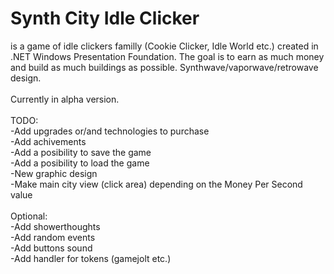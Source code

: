 # Synth City Idle Clicker
is a game of idle clickers familly (Cookie Clicker, Idle World etc.) created in .NET Windows Presentation Foundation. The goal is to earn as much money and build as much buildings as possible. Synthwave/vaporwave/retrowave design. </br>
</br>
Currently in alpha version.</br>
</br>
TODO:</br>
-Add upgrades or/and technologies to purchase </br>
-Add achivements</br>
-Add a posibility to save the game</br>
-Add a posibility to load the game</br>
-New graphic design</br>
-Make main city view (click area) depending on the Money Per Second value</br>
</br>
Optional:</br>
-Add showerthoughts</br>
-Add random events</br>
-Add buttons sound</br>
-Add handler for tokens (gamejolt etc.)</br>
